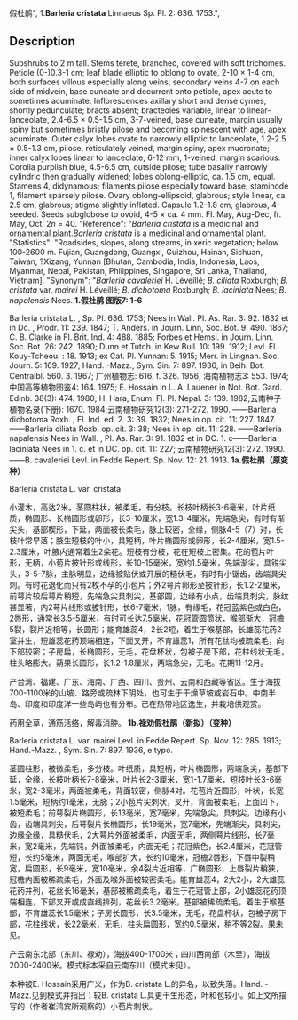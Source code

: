 假杜鹃",
1.**Barleria cristata** Linnaeus Sp. Pl. 2: 636. 1753.",

## Description
Subshrubs to 2 m tall. Stems terete, branched, covered with soft trichomes. Petiole (0-)0.3-1 cm; leaf blade elliptic to oblong to ovate, 2-10 × 1-4 cm, both surfaces villous especially along veins, secondary veins 4-7 on each side of midvein, base cuneate and decurrent onto petiole, apex acute to sometimes acuminate. Inflorescences axillary short and dense cymes, shortly pedunculate; bracts absent; bracteoles variable, linear to linear-lanceolate, 2.4-6.5 × 0.5-1.5 cm, 3-7-veined, base cuneate, margin usually spiny but sometimes bristly pilose and becoming spinescent with age, apex acuminate. Outer calyx lobes ovate to narrowly elliptic to lanceolate, 1.2-2.5 × 0.5-1.3 cm, pilose, reticulately veined, margin spiny, apex mucronate; inner calyx lobes linear to lanceolate, 6-12 mm, 1-veined, margin scarious. Corolla purplish blue, 4.5-6.5 cm, outside pilose; tube basally narrowly cylindric then gradually widened; lobes oblong-elliptic, ca. 1.5 cm, equal. Stamens 4, didynamous; filaments pilose especially toward base; staminode 1, filament sparsely pilose. Ovary oblong-ellipsoid, glabrous; style linear, ca. 2.5 cm, glabrous; stigma slightly inflated. Capsule 1.2-1.8 cm, glabrous, 4-seeded. Seeds subglobose to ovoid, 4-5 × ca. 4 mm. Fl. May, Aug-Dec, fr. May, Oct. 2*n* = 40.
  "Reference": "*Barleria cristata* is a medicinal and ornamental plant.*Barleria cristata* is a medicinal and ornamental plant.
  "Statistics": "Roadsides, slopes, along streams, in xeric vegetation; below 100-2600 m. Fujian, Guangdong, Guangxi, Guizhou, Hainan, Sichuan, Taiwan, ?Xizang, Yunnan [Bhutan, Cambodia, India, Indonesia, Laos, Myanmar, Nepal, Pakistan, Philippines, Singapore, Sri Lanka, Thailand, Vietnam].
  "Synonym": "*Barleria cavaleriei* H. Léveillé; *B. ciliata* Roxburgh; *B. cristata* var. *mairei* H. Léveillé; *B. dichotoma* Roxburgh; *B. laciniata* Nees; *B. napalensis* Nees.
**1.假杜鹃 图版7: 1-6**

Barleria cristata L. , Sp. Pl. 636. 1753; Nees in Wall. Pl. As. Rar. 3: 92. 1832 et in Dc. , Prodr. 11: 239. 1847; T. Anders. in Journ. Linn, Soc. Bot. 9: 490. 1867; C. B. Clarke in Fl. Brit. Ind. 4: 488. 1885; Forbes et Hemsl. in Journ. Linn. Soc. Bot. 26: 242. 1890; Dunn et Tutch. in Kew Bull. 10: 199. 1912; Levl. Fl. Kouy-Tcheou. : 18. 1913; ex Cat. Pl. Yunnan: 5. 1915; Merr. in Lingnan. Soc. Journ. 5: 169. 1927; Hand. -Mazz., Sym. Sin. 7: 897. 1936; in Beih. Bot. Centralbl. 560. 3. 1967; 广州植物志: 616. f. 326. 1956; 海南植物志3: 553. 1974; 中国高等植物图鉴4: 164. 1975; E. Hossain in L. A. Lauener in Not. Bot. Gard. Edinb. 38(3): 474. 1980; H. Hara, Enum. Fl. Pl. Nepal. 3: 139. 1982;云南种子植物名录(下册): 1670. 1984;云南植物研究12(3): 271-272. 1990. ——Barleria dichotoma Roxb. , Fl. Ind. ed. 2. 3: 39. 1832; Nees in op. cit. 11: 227. 1847. ——Barleria ciliata Roxb. op. cit. 3: 38; Nees in op. cit. 11: 228. ——Barleria napalensis Nees in Wall. , Pl. As. Rar. 3: 91. 1832 et in DC. 1. c——Barleria lacinlata Nees in 1. c. et in DC. op. cit. 11: 227; 云南植物研究12(3): 272. 1990. ——B. cavaleriei Levl. in Fedde Repert. Sp. Nov. 12: 21. 1913.
**1a.假杜鹃（原变种）**

Barleria cristata L. var. cristata

小灌木，高达2米。茎圆柱状，被柔毛，有分枝。长枝叶柄长3-6毫米，叶片纸质，椭圆形、长椭圆形或卵形，长3-10厘米，宽1.3-4厘米，先端急尖，有时有渐尖头，基部楔形，下延，两面被长柔毛，脉上较密，全缘，侧脉4-5（7）对，长枝叶常早落；腋生短枝的叶小，具短柄，叶片椭圆形或卵形，长2-4厘米，宽1.5-2.3厘米，叶腋内通常着生2朵花。短枝有分枝，花在短枝上密集。花的苞片叶形，无柄，小苞片披针形或线形，长10-15毫米，宽约1.5毫米，先端渐尖，具锐尖头，3-5-7脉，主脉明显，边缘被贴伏或开展的糙伏毛，有时有小锯齿，齿端具尖刺。有时花退化而只有2枚不孕的小苞片；外2萼片卵形至披针形，长1.2-2厘米，前萼片较后萼片稍短，先端急尖具刺尖，基部圆，边缘有小点，齿端具刺尖，脉纹甚显著，内2萼片线形或披针形，长6-7毫米，1脉，有缘毛，花冠蓝紫色或白色，2唇形，通常长3.5-5厘米，有时可长达7.5毫米，花冠管圆筒状，喉部渐大，冠檐5裂，裂片近相等，长圆形；能育雄蕊4，2长2短，着生于喉基部，长雄蕊花药2室并生，短雄蕊花药顶端相连，下面叉开，不育雄蕊1，所有花丝均被疏柔毛，向下部较密；子房扁，长椭圆形，无毛，花盘杯状，包被子房下部，花柱线状无毛，柱头略膨大。蒴果长圆形，长1.2-1.8厘米，两端急尖，无毛。花期11-12月。

产台湾、福建、广东、海南、广西、四川、贵州、云南和西藏等省区。生于海拔700-1100米的山坡、路旁或疏林下阴处，也可生于干燥草坡或岩石中。中南半岛、印度和印度洋一些岛屿也有分布。已在热带地区逸生，并栽培供观赏。

药用全草，通筋活络，解毒消肿。
**1b.禄劝假杜鹃（新拟）（变种）**

Barleria cristata L. var. mairei Levl. in Fedde Repert. Sp. Nov. 12: 285. 1913; Hand.-Mazz. , Sym. Sin. 7: 897. 1936, e typo.

茎圆柱形，被微柔毛，多分枝。叶纸质，具短柄，叶片椭圆形，两端急尖，基部下延，全缘，长枝叶柄长7-8毫米，叶片长2-3厘米，宽1-1.7厘米，短枝叶长3-6毫米，宽2-3毫米，两面被柔毛，背面较密，侧脉4对。花苞片近圆形，叶状，长宽1.5毫米，短柄约1毫米，无脉；2小苞片尖刺状，叉开，背面被柔毛，上面凹下，被短柔毛；前萼裂片椭圆形，长13毫米，宽7毫米，先端急尖，具刺尖，边缘有小齿，齿端具刺尖，后萼裂片长椭圆形，长19毫米，宽7毫米，先端渐尖，具刺尖，边缘全缘，具糙伏毛，2大萼片外面被柔毛，内面无毛，两侧萼片线形，长7毫米，宽2毫米，先端钝，外面被柔毛，内面无毛；花冠紫色，长2.4厘米，花冠管短，长约5毫米，两面无毛，喉部扩大，长约10毫米，冠檐2唇形，下唇中裂稍宽，扁圆形，长9毫米，宽10毫米，余4裂片近相等，广椭圆形，上唇裂片稍狭，冠檐内面被稀疏柔毛，外面及喉外面被较密柔毛。能育雄蕊4，2大2小，2大雄蕊花药并列，花丝长16毫米，基部被稀疏柔毛，着生于花冠管上部，2小雄蕊花药顶端相连，下部叉开或成直线排列，花丝长3.2毫米，基部被稀疏柔毛，着生于喉基部，不育雄蕊长1.5毫米；子房长圆形，长3.5毫米，无毛，花盘杯状，包被子房下部，花柱线状，长22毫米，无毛，柱头扁圆形，宽约0.5毫米，稍不等2裂。果未见。

产云南东北部（东川、禄劝），海拔400-1700米；四川西南部（木里），海拔2000-2400米。模式标本采自云南东川（模式未见）。

本种被E. Hossain采用广义，作为B. cristata L.的异名，以致失落。Hand. -Mazz.见到模式并指出：较B. cristata L.具更干生形态，叶和苞较小。如上文所描写的（作者崔鸿宾所观察的）小苞片刺状。
